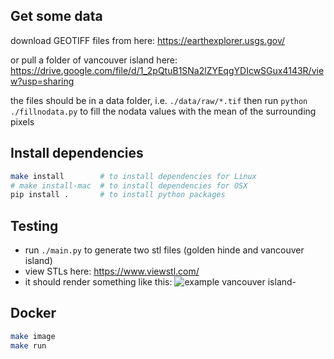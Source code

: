 
## Get some data
download GEOTIFF files from here: https://earthexplorer.usgs.gov/

or pull a folder of vancouver island here: https://drive.google.com/file/d/1_2pQtuB1SNa2lZYEqgYDIcwSGux4143R/view?usp=sharing

the files should be in a data folder, i.e. `./data/raw/*.tif`
then run `python ./fillnodata.py` to fill the nodata values with the mean of the surrounding pixels

## Install dependencies
```bash
make install        # to install dependencies for Linux
# make install-mac  # to install dependencies for OSX
pip install .       # to install python packages
```

## Testing
- run `./main.py` to generate two stl files (golden hinde and vancouver island)
- view STLs here: https://www.viewstl.com/
- it should render something like this:
![example vancouver island](./docs/vancouver_island.png)-

## Docker

```bash
make image
make run
```
